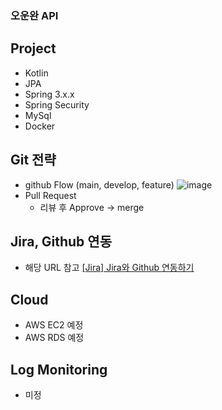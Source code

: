 ### 오운완 API

## Project 
 - Kotlin
 - JPA
 - Spring 3.x.x
 - Spring Security
 - MySql
 - Docker

## Git 전략
 - github Flow (main, develop, feature)
![image](https://github.com/user-attachments/assets/3c9d84f3-9b3d-4c73-b8e0-4a7f6fb91ce0)
 - Pull Request
   - 리뷰 후 Approve -> merge 
   
## Jira, Github 연동
 - 해당 URL 참고
   [[Jira] Jira와 Github 연동하기](https://sujinnaljin.medium.com/jira-jira%EC%99%80-github-%EC%97%B0%EB%8F%99%ED%95%98%EA%B8%B0-6e649180dfae)

## Cloud
 - AWS EC2 예정
 - AWS RDS 예정

## Log Monitoring
 - 미정
